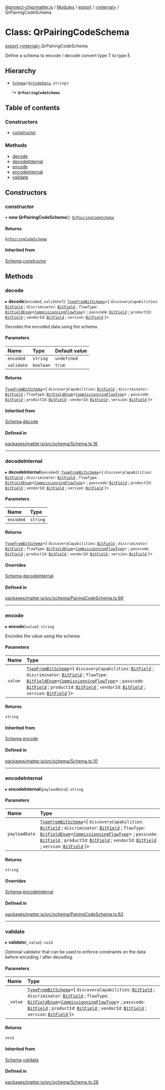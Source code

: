 [@project-chip/matter.js](../README.md) / [Modules](../modules.md) / [export](../modules/export.md) / [\<internal\>](../modules/export._internal_.md) / QrPairingCodeSchema

# Class: QrPairingCodeSchema

[export](../modules/export.md).[\<internal\>](../modules/export._internal_.md).QrPairingCodeSchema

Define a schema to encode / decode convert type T to type E.

## Hierarchy

- [`Schema`](schema_export.Schema.md)\<[`QrCodeData`](../modules/schema_export.md#qrcodedata), `string`\>

  ↳ **`QrPairingCodeSchema`**

## Table of contents

### Constructors

- [constructor](export._internal_.QrPairingCodeSchema.md#constructor)

### Methods

- [decode](export._internal_.QrPairingCodeSchema.md#decode)
- [decodeInternal](export._internal_.QrPairingCodeSchema.md#decodeinternal)
- [encode](export._internal_.QrPairingCodeSchema.md#encode)
- [encodeInternal](export._internal_.QrPairingCodeSchema.md#encodeinternal)
- [validate](export._internal_.QrPairingCodeSchema.md#validate)

## Constructors

### constructor

• **new QrPairingCodeSchema**(): [`QrPairingCodeSchema`](export._internal_.QrPairingCodeSchema.md)

#### Returns

[`QrPairingCodeSchema`](export._internal_.QrPairingCodeSchema.md)

#### Inherited from

[Schema](schema_export.Schema.md).[constructor](schema_export.Schema.md#constructor)

## Methods

### decode

▸ **decode**(`encoded`, `validate?`): [`TypeFromBitSchema`](../modules/schema_export.md#typefrombitschema)\<\{ `discoveryCapabilities`: [`BitField`](../modules/schema_export.md#bitfield-1) ; `discriminator`: [`BitField`](../modules/schema_export.md#bitfield-1) ; `flowType`: [`BitFieldEnum`](../modules/schema_export.md#bitfieldenum-1)\<[`CommissionningFlowType`](../enums/schema_export.CommissionningFlowType.md)\> ; `passcode`: [`BitField`](../modules/schema_export.md#bitfield-1) ; `productId`: [`BitField`](../modules/schema_export.md#bitfield-1) ; `vendorId`: [`BitField`](../modules/schema_export.md#bitfield-1) ; `version`: [`BitField`](../modules/schema_export.md#bitfield-1)  }\>

Decodes the encoded data using the schema.

#### Parameters

| Name | Type | Default value |
| :------ | :------ | :------ |
| `encoded` | `string` | `undefined` |
| `validate` | `boolean` | `true` |

#### Returns

[`TypeFromBitSchema`](../modules/schema_export.md#typefrombitschema)\<\{ `discoveryCapabilities`: [`BitField`](../modules/schema_export.md#bitfield-1) ; `discriminator`: [`BitField`](../modules/schema_export.md#bitfield-1) ; `flowType`: [`BitFieldEnum`](../modules/schema_export.md#bitfieldenum-1)\<[`CommissionningFlowType`](../enums/schema_export.CommissionningFlowType.md)\> ; `passcode`: [`BitField`](../modules/schema_export.md#bitfield-1) ; `productId`: [`BitField`](../modules/schema_export.md#bitfield-1) ; `vendorId`: [`BitField`](../modules/schema_export.md#bitfield-1) ; `version`: [`BitField`](../modules/schema_export.md#bitfield-1)  }\>

#### Inherited from

[Schema](schema_export.Schema.md).[decode](schema_export.Schema.md#decode)

#### Defined in

[packages/matter.js/src/schema/Schema.ts:16](https://github.com/project-chip/matter.js/blob/e87b236f/packages/matter.js/src/schema/Schema.ts#L16)

___

### decodeInternal

▸ **decodeInternal**(`encoded`): [`TypeFromBitSchema`](../modules/schema_export.md#typefrombitschema)\<\{ `discoveryCapabilities`: [`BitField`](../modules/schema_export.md#bitfield-1) ; `discriminator`: [`BitField`](../modules/schema_export.md#bitfield-1) ; `flowType`: [`BitFieldEnum`](../modules/schema_export.md#bitfieldenum-1)\<[`CommissionningFlowType`](../enums/schema_export.CommissionningFlowType.md)\> ; `passcode`: [`BitField`](../modules/schema_export.md#bitfield-1) ; `productId`: [`BitField`](../modules/schema_export.md#bitfield-1) ; `vendorId`: [`BitField`](../modules/schema_export.md#bitfield-1) ; `version`: [`BitField`](../modules/schema_export.md#bitfield-1)  }\>

#### Parameters

| Name | Type |
| :------ | :------ |
| `encoded` | `string` |

#### Returns

[`TypeFromBitSchema`](../modules/schema_export.md#typefrombitschema)\<\{ `discoveryCapabilities`: [`BitField`](../modules/schema_export.md#bitfield-1) ; `discriminator`: [`BitField`](../modules/schema_export.md#bitfield-1) ; `flowType`: [`BitFieldEnum`](../modules/schema_export.md#bitfieldenum-1)\<[`CommissionningFlowType`](../enums/schema_export.CommissionningFlowType.md)\> ; `passcode`: [`BitField`](../modules/schema_export.md#bitfield-1) ; `productId`: [`BitField`](../modules/schema_export.md#bitfield-1) ; `vendorId`: [`BitField`](../modules/schema_export.md#bitfield-1) ; `version`: [`BitField`](../modules/schema_export.md#bitfield-1)  }\>

#### Overrides

[Schema](schema_export.Schema.md).[decodeInternal](schema_export.Schema.md#decodeinternal)

#### Defined in

[packages/matter.js/src/schema/PairingCodeSchema.ts:66](https://github.com/project-chip/matter.js/blob/e87b236f/packages/matter.js/src/schema/PairingCodeSchema.ts#L66)

___

### encode

▸ **encode**(`value`): `string`

Encodes the value using the schema.

#### Parameters

| Name | Type |
| :------ | :------ |
| `value` | [`TypeFromBitSchema`](../modules/schema_export.md#typefrombitschema)\<\{ `discoveryCapabilities`: [`BitField`](../modules/schema_export.md#bitfield-1) ; `discriminator`: [`BitField`](../modules/schema_export.md#bitfield-1) ; `flowType`: [`BitFieldEnum`](../modules/schema_export.md#bitfieldenum-1)\<[`CommissionningFlowType`](../enums/schema_export.CommissionningFlowType.md)\> ; `passcode`: [`BitField`](../modules/schema_export.md#bitfield-1) ; `productId`: [`BitField`](../modules/schema_export.md#bitfield-1) ; `vendorId`: [`BitField`](../modules/schema_export.md#bitfield-1) ; `version`: [`BitField`](../modules/schema_export.md#bitfield-1)  }\> |

#### Returns

`string`

#### Inherited from

[Schema](schema_export.Schema.md).[encode](schema_export.Schema.md#encode)

#### Defined in

[packages/matter.js/src/schema/Schema.ts:10](https://github.com/project-chip/matter.js/blob/e87b236f/packages/matter.js/src/schema/Schema.ts#L10)

___

### encodeInternal

▸ **encodeInternal**(`payloadData`): `string`

#### Parameters

| Name | Type |
| :------ | :------ |
| `payloadData` | [`TypeFromBitSchema`](../modules/schema_export.md#typefrombitschema)\<\{ `discoveryCapabilities`: [`BitField`](../modules/schema_export.md#bitfield-1) ; `discriminator`: [`BitField`](../modules/schema_export.md#bitfield-1) ; `flowType`: [`BitFieldEnum`](../modules/schema_export.md#bitfieldenum-1)\<[`CommissionningFlowType`](../enums/schema_export.CommissionningFlowType.md)\> ; `passcode`: [`BitField`](../modules/schema_export.md#bitfield-1) ; `productId`: [`BitField`](../modules/schema_export.md#bitfield-1) ; `vendorId`: [`BitField`](../modules/schema_export.md#bitfield-1) ; `version`: [`BitField`](../modules/schema_export.md#bitfield-1)  }\> |

#### Returns

`string`

#### Overrides

[Schema](schema_export.Schema.md).[encodeInternal](schema_export.Schema.md#encodeinternal)

#### Defined in

[packages/matter.js/src/schema/PairingCodeSchema.ts:62](https://github.com/project-chip/matter.js/blob/e87b236f/packages/matter.js/src/schema/PairingCodeSchema.ts#L62)

___

### validate

▸ **validate**(`_value`): `void`

Optional validator that can be used to enforce constraints on the data before encoding / after decoding.

#### Parameters

| Name | Type |
| :------ | :------ |
| `_value` | [`TypeFromBitSchema`](../modules/schema_export.md#typefrombitschema)\<\{ `discoveryCapabilities`: [`BitField`](../modules/schema_export.md#bitfield-1) ; `discriminator`: [`BitField`](../modules/schema_export.md#bitfield-1) ; `flowType`: [`BitFieldEnum`](../modules/schema_export.md#bitfieldenum-1)\<[`CommissionningFlowType`](../enums/schema_export.CommissionningFlowType.md)\> ; `passcode`: [`BitField`](../modules/schema_export.md#bitfield-1) ; `productId`: [`BitField`](../modules/schema_export.md#bitfield-1) ; `vendorId`: [`BitField`](../modules/schema_export.md#bitfield-1) ; `version`: [`BitField`](../modules/schema_export.md#bitfield-1)  }\> |

#### Returns

`void`

#### Inherited from

[Schema](schema_export.Schema.md).[validate](schema_export.Schema.md#validate)

#### Defined in

[packages/matter.js/src/schema/Schema.ts:28](https://github.com/project-chip/matter.js/blob/e87b236f/packages/matter.js/src/schema/Schema.ts#L28)
